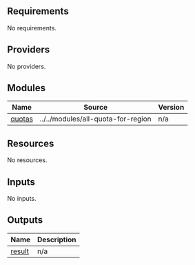 <!-- BEGIN_TF_DOCS -->
## Requirements

No requirements.

## Providers

No providers.

## Modules

| Name | Source | Version |
|------|--------|---------|
| <a name="module_quotas"></a> [quotas](#module\_quotas) | ../../modules/all-quota-for-region | n/a |

## Resources

No resources.

## Inputs

No inputs.

## Outputs

| Name | Description |
|------|-------------|
| <a name="output_result"></a> [result](#output\_result) | n/a |
<!-- END_TF_DOCS -->